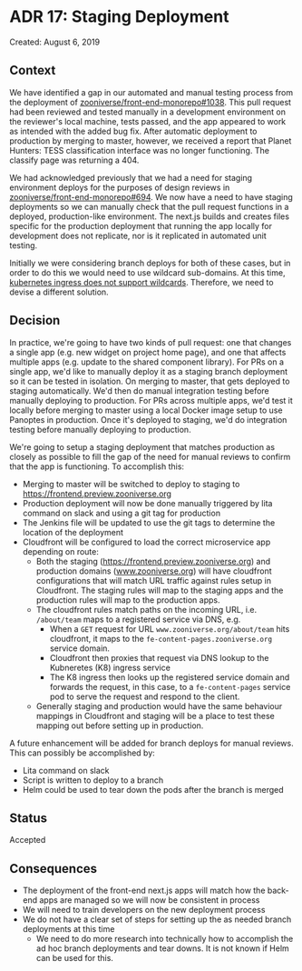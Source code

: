 # ADR 17: Staging Deployment

Created: August 6, 2019

## Context

We have identified a gap in our automated and manual testing process from the deployment of [zooniverse/front-end-monorepo#1038](https://github.com/zooniverse/front-end-monorepo/pull/1038). This pull request had been reviewed and tested manually in a development environment on the reviewer's local machine, tests passed, and the app appeared to work as intended with the added bug fix. After automatic deployment to production by merging to master, however, we received a report that Planet Hunters: TESS classification interface was no longer functioning. The classify page was returning a 404.

We had acknowledged previously that we had a need for staging environment deploys for the purposes of design reviews in [zooniverse/front-end-monorepo#694](https://github.com/zooniverse/front-end-monorepo/issues/694). We now have a need to have staging deployments so we can manually check that the pull request functions in a deployed, production-like environment. The next.js builds and creates files specific for the production deployment that running the app locally for development does not replicate, nor is it replicated in automated unit testing.

Initially we were considering branch deploys for both of these cases, but in order to do this we would need to use wildcard sub-domains. At this time, [kubernetes ingress does not support wildcards](https://github.com/containous/traefik/issues/3884). Therefore, we need to devise a different solution.

## Decision

In practice, we're going to have two kinds of pull request: one that changes a single app (e.g. new widget on project home page), and one that affects multiple apps (e.g. update to the shared component library). For PRs on a single app, we'd like to manually deploy it as a staging branch deployment so it can be tested in isolation. On merging to master, that gets deployed to staging automatically. We'd then do manual integration testing before manually deploying to production. For PRs across multiple apps, we'd test it locally before merging to master using a local Docker image setup to use Panoptes in production. Once it's deployed to staging, we'd do integration testing before manually deploying to production.

We're going to setup a staging deployment that matches production as closely as possible to fill the gap of the need for manual reviews to confirm that the app is functioning. To accomplish this:

- Merging to master will be switched to deploy to staging to https://frontend.preview.zooniverse.org
- Production deployment will now be done manually triggered by lita command on slack and using a git tag for production
- The Jenkins file will be updated to use the git tags to determine the location of the deployment
- Cloudfront will be configured to load the correct microservice app depending on route:
    - Both the staging (https://frontend.preview.zooniverse.org) and production domains (www.zooniverse.org) will have cloudfront configurations that will match URL traffic against rules setup in Cloudfront. The staging rules will map to the staging apps and the production rules will map to the production apps.
    - The cloudfront rules match paths on the incoming URL, i.e. `/about/team` maps to a registered service via DNS, e.g.
        + When a `GET` request for URL `www.zooniverse.org/about/team` hits cloudfront, it maps to the `fe-content-pages.zooniverse.org` service domain. 
        + Cloudfront then proxies that request via DNS lookup to the Kubneretes (K8) ingress service
        + The K8 ingress then looks up the registered service domain and forwards the request, in this case, to a `fe-content-pages` service pod to serve the request and respond to the client. 
    - Generally staging and production would have the same behaviour mappings in Cloudfront and staging will be a place to test these mapping out before setting up in production.

A future enhancement will be added for branch deploys for manual reviews. This can possibly be accomplished by:

- Lita command on slack
- Script is written to deploy to a branch
- Helm could be used to tear down the pods after the branch is merged

## Status

Accepted

## Consequences

- The deployment of the front-end next.js apps will match how the back-end apps are managed so we will now be consistent in process
- We will need to train developers on the new deployment process
- We do not have a clear set of steps for setting up the as needed branch deployments at this time
  - We need to do more research into technically how to accomplish the ad hoc branch deployments and tear downs. It is not known if Helm can be used for this.
